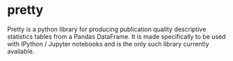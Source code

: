 # pretty
Pretty is a python library for producing publication quality descriptive statistics tables from a Pandas DataFrame. It is made specifically to be used with IPython / Jupyter notebooks and is the only such library currently available. 
